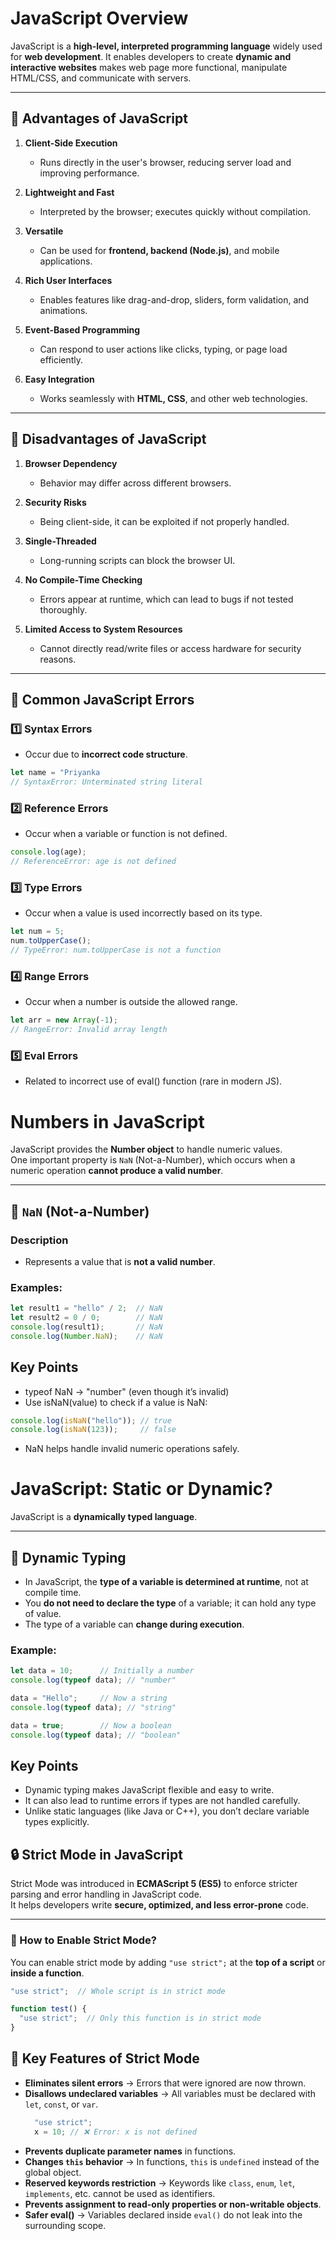 # JavaScript Overview

JavaScript is a **high-level, interpreted programming language** widely used for **web development**. It enables developers to create **dynamic and interactive websites** makes web page more functional, manipulate HTML/CSS, and communicate with servers.

---

## 🔹 Advantages of JavaScript

1. **Client-Side Execution**  
   - Runs directly in the user's browser, reducing server load and improving performance.

2. **Lightweight and Fast**  
   - Interpreted by the browser; executes quickly without compilation.

3. **Versatile**  
   - Can be used for **frontend, backend (Node.js)**, and mobile applications.

4. **Rich User Interfaces**  
   - Enables features like drag-and-drop, sliders, form validation, and animations.

5. **Event-Based Programming**  
   - Can respond to user actions like clicks, typing, or page load efficiently.

6. **Easy Integration**  
   - Works seamlessly with **HTML, CSS**, and other web technologies.

---

## 🔹 Disadvantages of JavaScript

1. **Browser Dependency**  
   - Behavior may differ across different browsers.

2. **Security Risks**  
   - Being client-side, it can be exploited if not properly handled.

3. **Single-Threaded**  
   - Long-running scripts can block the browser UI.

4. **No Compile-Time Checking**  
   - Errors appear at runtime, which can lead to bugs if not tested thoroughly.

5. **Limited Access to System Resources**  
   - Cannot directly read/write files or access hardware for security reasons.

---

## 🔹 Common JavaScript Errors

### 1️⃣ Syntax Errors
- Occur due to **incorrect code structure**.  
```js
let name = "Priyanka
// SyntaxError: Unterminated string literal
```
### 2️⃣ Reference Errors
- Occur when a variable or function is not defined.
```js
console.log(age);
// ReferenceError: age is not defined
```
### 3️⃣ Type Errors
- Occur when a value is used incorrectly based on its type.
```js
let num = 5;
num.toUpperCase();
// TypeError: num.toUpperCase is not a function

```
### 4️⃣ Range Errors
- Occur when a number is outside the allowed range.
```js
let arr = new Array(-1);
// RangeError: Invalid array length


```
### 5️⃣ Eval Errors
- Related to incorrect use of eval() function (rare in modern JS).

# Numbers in JavaScript

JavaScript provides the **Number object** to handle numeric values.  
One important property is `NaN` (Not-a-Number), which occurs when a numeric operation **cannot produce a valid number**.

---

## 🔹 `NaN` (Not-a-Number)

### Description
- Represents a value that is **not a valid number**.  


### Examples:

```js
let result1 = "hello" / 2;  // NaN
let result2 = 0 / 0;        // NaN
console.log(result1);       // NaN
console.log(Number.NaN);    // NaN
```
## Key Points
 - typeof NaN → "number" (even though it’s invalid)
 - Use isNaN(value) to check if a value is NaN:

 ```js
 console.log(isNaN("hello")); // true
 console.log(isNaN(123));     // false
```
 - NaN helps handle invalid numeric operations safely.

 # JavaScript: Static or Dynamic?

JavaScript is a **dynamically typed language**.

---

## 🔹 Dynamic Typing

- In JavaScript, the **type of a variable is determined at runtime**, not at compile time.  
- You **do not need to declare the type** of a variable; it can hold any type of value.  
- The type of a variable can **change during execution**.

### Example:

```js
let data = 10;      // Initially a number
console.log(typeof data); // "number"

data = "Hello";     // Now a string
console.log(typeof data); // "string"

data = true;        // Now a boolean
console.log(typeof data); // "boolean"
```
## Key Points
 - Dynamic typing makes JavaScript flexible and easy to write.
 - It can also lead to runtime errors if types are not handled carefully.
 - Unlike static languages (like Java or C++), you don’t declare variable types explicitly.

## 🔒 Strict Mode in JavaScript

Strict Mode was introduced in **ECMAScript 5 (ES5)** to enforce stricter parsing and error handling in JavaScript code.  
It helps developers write **secure, optimized, and less error-prone** code.

---

### 🔹 How to Enable Strict Mode?
You can enable strict mode by adding `"use strict";` at the **top of a script** or **inside a function**.

```js
"use strict";  // Whole script is in strict mode

function test() {
  "use strict";  // Only this function is in strict mode
}
```
## 🔑 Key Features of Strict Mode

- **Eliminates silent errors** → Errors that were ignored are now thrown.  
- **Disallows undeclared variables** → All variables must be declared with `let`, `const`, or `var`.  
    ```js
      "use strict";
      x = 10; // ❌ Error: x is not defined

    ```
- **Prevents duplicate parameter names** in functions.  
- **Changes `this` behavior** → In functions, `this` is `undefined` instead of the global object.  
- **Reserved keywords restriction** → Keywords like `class`, `enum`, `let`, `implements`, etc. cannot be used as identifiers.  
- **Prevents assignment to read-only properties or non-writable objects**.  
- **Safer eval()** → Variables declared inside `eval()` do not leak into the surrounding scope.  

